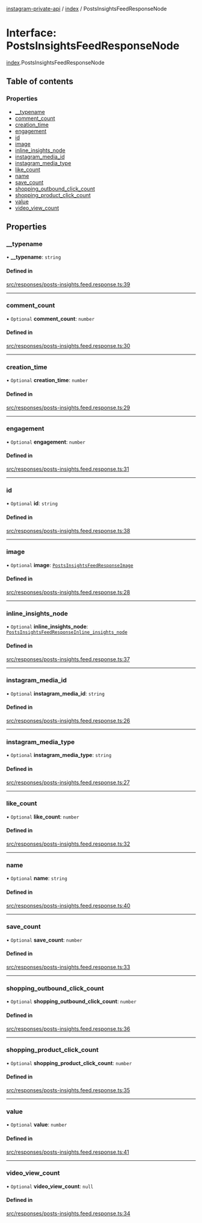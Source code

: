 [instagram-private-api](../../README.md) / [index](../../modules/index.md) / PostsInsightsFeedResponseNode

# Interface: PostsInsightsFeedResponseNode

[index](../../modules/index.md).PostsInsightsFeedResponseNode

## Table of contents

### Properties

- [\_\_typename](PostsInsightsFeedResponseNode.md#__typename)
- [comment\_count](PostsInsightsFeedResponseNode.md#comment_count)
- [creation\_time](PostsInsightsFeedResponseNode.md#creation_time)
- [engagement](PostsInsightsFeedResponseNode.md#engagement)
- [id](PostsInsightsFeedResponseNode.md#id)
- [image](PostsInsightsFeedResponseNode.md#image)
- [inline\_insights\_node](PostsInsightsFeedResponseNode.md#inline_insights_node)
- [instagram\_media\_id](PostsInsightsFeedResponseNode.md#instagram_media_id)
- [instagram\_media\_type](PostsInsightsFeedResponseNode.md#instagram_media_type)
- [like\_count](PostsInsightsFeedResponseNode.md#like_count)
- [name](PostsInsightsFeedResponseNode.md#name)
- [save\_count](PostsInsightsFeedResponseNode.md#save_count)
- [shopping\_outbound\_click\_count](PostsInsightsFeedResponseNode.md#shopping_outbound_click_count)
- [shopping\_product\_click\_count](PostsInsightsFeedResponseNode.md#shopping_product_click_count)
- [value](PostsInsightsFeedResponseNode.md#value)
- [video\_view\_count](PostsInsightsFeedResponseNode.md#video_view_count)

## Properties

### \_\_typename

• **\_\_typename**: `string`

#### Defined in

[src/responses/posts-insights.feed.response.ts:39](https://github.com/Nerixyz/instagram-private-api/blob/0e0721c/src/responses/posts-insights.feed.response.ts#L39)

___

### comment\_count

• `Optional` **comment\_count**: `number`

#### Defined in

[src/responses/posts-insights.feed.response.ts:30](https://github.com/Nerixyz/instagram-private-api/blob/0e0721c/src/responses/posts-insights.feed.response.ts#L30)

___

### creation\_time

• `Optional` **creation\_time**: `number`

#### Defined in

[src/responses/posts-insights.feed.response.ts:29](https://github.com/Nerixyz/instagram-private-api/blob/0e0721c/src/responses/posts-insights.feed.response.ts#L29)

___

### engagement

• `Optional` **engagement**: `number`

#### Defined in

[src/responses/posts-insights.feed.response.ts:31](https://github.com/Nerixyz/instagram-private-api/blob/0e0721c/src/responses/posts-insights.feed.response.ts#L31)

___

### id

• `Optional` **id**: `string`

#### Defined in

[src/responses/posts-insights.feed.response.ts:38](https://github.com/Nerixyz/instagram-private-api/blob/0e0721c/src/responses/posts-insights.feed.response.ts#L38)

___

### image

• `Optional` **image**: [`PostsInsightsFeedResponseImage`](PostsInsightsFeedResponseImage.md)

#### Defined in

[src/responses/posts-insights.feed.response.ts:28](https://github.com/Nerixyz/instagram-private-api/blob/0e0721c/src/responses/posts-insights.feed.response.ts#L28)

___

### inline\_insights\_node

• `Optional` **inline\_insights\_node**: [`PostsInsightsFeedResponseInline_insights_node`](PostsInsightsFeedResponseInline_insights_node.md)

#### Defined in

[src/responses/posts-insights.feed.response.ts:37](https://github.com/Nerixyz/instagram-private-api/blob/0e0721c/src/responses/posts-insights.feed.response.ts#L37)

___

### instagram\_media\_id

• `Optional` **instagram\_media\_id**: `string`

#### Defined in

[src/responses/posts-insights.feed.response.ts:26](https://github.com/Nerixyz/instagram-private-api/blob/0e0721c/src/responses/posts-insights.feed.response.ts#L26)

___

### instagram\_media\_type

• `Optional` **instagram\_media\_type**: `string`

#### Defined in

[src/responses/posts-insights.feed.response.ts:27](https://github.com/Nerixyz/instagram-private-api/blob/0e0721c/src/responses/posts-insights.feed.response.ts#L27)

___

### like\_count

• `Optional` **like\_count**: `number`

#### Defined in

[src/responses/posts-insights.feed.response.ts:32](https://github.com/Nerixyz/instagram-private-api/blob/0e0721c/src/responses/posts-insights.feed.response.ts#L32)

___

### name

• `Optional` **name**: `string`

#### Defined in

[src/responses/posts-insights.feed.response.ts:40](https://github.com/Nerixyz/instagram-private-api/blob/0e0721c/src/responses/posts-insights.feed.response.ts#L40)

___

### save\_count

• `Optional` **save\_count**: `number`

#### Defined in

[src/responses/posts-insights.feed.response.ts:33](https://github.com/Nerixyz/instagram-private-api/blob/0e0721c/src/responses/posts-insights.feed.response.ts#L33)

___

### shopping\_outbound\_click\_count

• `Optional` **shopping\_outbound\_click\_count**: `number`

#### Defined in

[src/responses/posts-insights.feed.response.ts:36](https://github.com/Nerixyz/instagram-private-api/blob/0e0721c/src/responses/posts-insights.feed.response.ts#L36)

___

### shopping\_product\_click\_count

• `Optional` **shopping\_product\_click\_count**: `number`

#### Defined in

[src/responses/posts-insights.feed.response.ts:35](https://github.com/Nerixyz/instagram-private-api/blob/0e0721c/src/responses/posts-insights.feed.response.ts#L35)

___

### value

• `Optional` **value**: `number`

#### Defined in

[src/responses/posts-insights.feed.response.ts:41](https://github.com/Nerixyz/instagram-private-api/blob/0e0721c/src/responses/posts-insights.feed.response.ts#L41)

___

### video\_view\_count

• `Optional` **video\_view\_count**: ``null``

#### Defined in

[src/responses/posts-insights.feed.response.ts:34](https://github.com/Nerixyz/instagram-private-api/blob/0e0721c/src/responses/posts-insights.feed.response.ts#L34)
